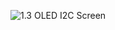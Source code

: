
![1.3 OLED I2C Screen](https://raw.githubusercontent.com/regnets/Lightduino/master/pictures/IMG_0445.JPG)
